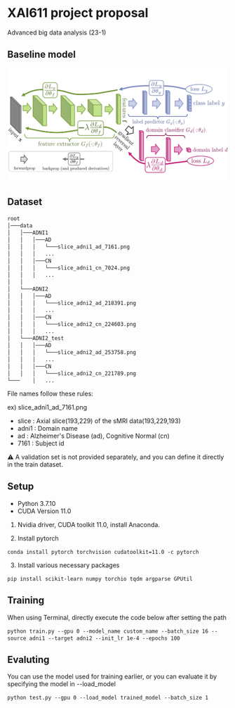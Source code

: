 # XAI611 project proposal
Advanced big data analysis (23-1)

## Baseline model
![architecture](./dann.jpg)


## Dataset
```
root
│───data
│   │───ADNI1
│   │   │───AD
│   │   │   └───slice_adni1_ad_7161.png
│   │   │   ...
│   │   │───CN
│   │   │   └───slice_adni1_cn_7024.png
│   │   │   ...
│   │
│   └───ADNI2
│   │   │───AD
│   │   │   └───slice_adni2_ad_218391.png
│   │   │   ...
│   │   │───CN
│   │   │   └───slice_adni2_cn_224603.png
│   │   │   ...
│   └───ADNI2_test
│   │   │───AD
│   │   │   └───slice_adni2_ad_253758.png
│   │   │   ...
│   │   │───CN
│   │   │   └───slice_adni2_cn_221789.png
└───    │   ...
```
File names follow these rules: 

ex) slice_adni1_ad_7161.png
- slice : Axial slice(193,229) of the sMRI data(193,229,193)
- adni1 : Domain name
- ad : Alzheimer's Disease (ad), Cognitive Normal (cn)
- 7161 : Subject id

<!-- The full dataset is available via the link below.

[\[Full dataset download\]](https://drive.google.com/file/d/1-Zg6ICOT4M9LG2YeUGVoShA8Low8IXma/view?usp=share_link) -->

⚠️ A validation set is not provided separately, and you can define it directly in the train dataset.

## Setup

- Python 3.7.10
- CUDA Version 11.0

1. Nvidia driver, CUDA toolkit 11.0, install Anaconda.

2. Install pytorch
```
conda install pytorch torchvision cudatoolkit=11.0 -c pytorch
```

3. Install various necessary packages

```
pip install scikit-learn numpy torchio tqdm argparse GPUtil
```

## Training

When using Terminal, directly execute the code below after setting the path

```
python train.py --gpu 0 --model_name custom_name --batch_size 16 --source adni1 --target adni2 --init_lr 1e-4 --epochs 100
```


## Evaluting

You can use the model used for training earlier, or you can evaluate it by specifying the model in --load_model

```
python test.py --gpu 0 --load_model trained_model --batch_size 1
```
